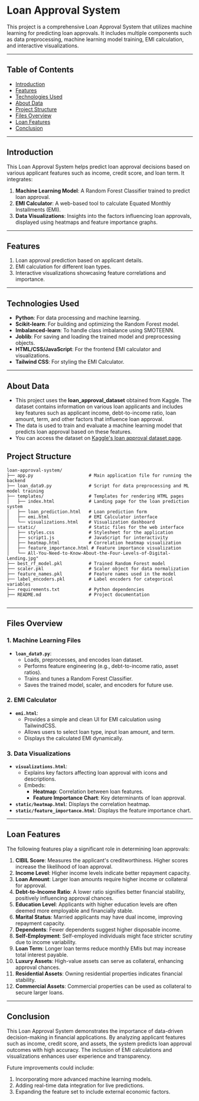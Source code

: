 # Loan Approval System

This project is a comprehensive Loan Approval System that utilizes machine learning for predicting loan approvals. It includes multiple components such as data preprocessing, machine learning model training, EMI calculation, and interactive visualizations.

---

## Table of Contents

- [Introduction](#introduction)
- [Features](#features)
- [Technologies Used](#technologies-used)
- [About Data](#about-data)
- [Project Structure](#project-structure)
- [Files Overview](#files-overview)
- [Loan Features](#loan-features)
- [Conclusion](#conclusion)


---

## Introduction

This Loan Approval System helps predict loan approval decisions based on various applicant features such as income, credit score, and loan term. It integrates:

1. **Machine Learning Model**: A Random Forest Classifier trained to predict loan approval.
2. **EMI Calculator**: A web-based tool to calculate Equated Monthly Installments (EMI).
3. **Data Visualizations**: Insights into the factors influencing loan approvals, displayed using heatmaps and feature importance graphs.

---

## Features

1. Loan approval prediction based on applicant details.
2. EMI calculation for different loan types.
3. Interactive visualizations showcasing feature correlations and importance.

---

## Technologies Used

- **Python**: For data processing and machine learning.
- **Scikit-learn**: For building and optimizing the Random Forest model.
- **Imbalanced-learn**: To handle class imbalance using SMOTEENN.
- **Joblib**: For saving and loading the trained model and preprocessing objects.
- **HTML/CSS/JavaScript**: For the frontend EMI calculator and visualizations.
- **Tailwind CSS**: For styling the EMI Calculator.

---

## About Data

- This project uses the **loan_approval_dataset** obtained from Kaggle. The dataset contains information on various loan applicants and includes key features such as applicant income, debt-to-income ratio, loan amount, term, and other factors that influence loan approval.
- The data is used to train and evaluate a machine learning model that predicts loan approval based on these features.
- You can access the dataset on [Kaggle's loan approval dataset page](https://www.kaggle.com/datasets).


## Project Structure

```
loan-approval-system/
├── app.py                     # Main application file for running the backend
├── loan_data9.py              # Script for data preprocessing and ML model training
├── templates/                 # Templates for rendering HTML pages
│   ├── index.html             # Landing page for the loan prediction system
│   ├── loan_prediction.html   # Loan prediction form
│   ├── emi.html               # EMI Calculator interface
│   └── visualizations.html    # Visualization dashboard
├── static/                    # Static files for the web interface
│   ├── styles.css             # Stylesheet for the application
│   ├── script1.js             # JavaScript for interactivity
│   ├── heatmap.html           # Correlation heatmap visualization
│   ├── feature_importance.html # Feature importance visualization
│   └── All-You-Need-to-Know-About-the-Four-Levels-of-Digital-Lending.jpg"            
├── best_rf_model.pkl          # Trained Random Forest model
├── scaler.pkl                 # Scaler object for data normalization
├── feature_names.pkl          # Feature names used in the model
├── label_encoders.pkl         # Label encoders for categorical variables
├── requirements.txt           # Python dependencies
├── README.md                  # Project documentation


```

---

## Files Overview

### **1. Machine Learning Files**
- **`loan_data9.py`**:
  - Loads, preprocesses, and encodes loan dataset.
  - Performs feature engineering (e.g., debt-to-income ratio, asset ratios).
  - Trains and tunes a Random Forest Classifier.
  - Saves the trained model, scaler, and encoders for future use.

### **2. EMI Calculator**
- **`emi.html`**:
  - Provides a simple and clean UI for EMI calculation using TailwindCSS.
  - Allows users to select loan type, input loan amount, and term.
  - Displays the calculated EMI dynamically.

### **3. Data Visualizations**
- **`visualizations.html`**:
  - Explains key factors affecting loan approval with icons and descriptions.
  - Embeds:
    - **Heatmap**: Correlation between loan features.
    - **Feature Importance Chart**: Key determinants of loan approval.
- **`static/heatmap.html`**: Displays the correlation heatmap.
- **`static/feature_importance.html`**: Displays the feature importance chart.

---

## Loan Features

The following features play a significant role in determining loan approvals:

1. **CIBIL Score**: Measures the applicant's creditworthiness. Higher scores increase the likelihood of loan approval.
2. **Income Level**: Higher income levels indicate better repayment capacity.
3. **Loan Amount**: Larger loan amounts require higher income or collateral for approval.
4. **Debt-to-Income Ratio**: A lower ratio signifies better financial stability, positively influencing approval chances.
5. **Education Level**: Applicants with higher education levels are often deemed more employable and financially stable.
6. **Marital Status**: Married applicants may have dual income, improving repayment capacity.
7. **Dependents**: Fewer dependents suggest higher disposable income.
8. **Self-Employment**: Self-employed individuals might face stricter scrutiny due to income variability.
9. **Loan Term**: Longer loan terms reduce monthly EMIs but may increase total interest payable.
10. **Luxury Assets**: High-value assets can serve as collateral, enhancing approval chances.
11. **Residential Assets**: Owning residential properties indicates financial stability.
12. **Commercial Assets**: Commercial properties can be used as collateral to secure larger loans.

---



## Conclusion

This Loan Approval System demonstrates the importance of data-driven decision-making in financial applications. By analyzing applicant features such as income, credit score, and assets, the system predicts loan approval outcomes with high accuracy. The inclusion of EMI calculations and visualizations enhances user experience and transparency.

Future improvements could include:

1. Incorporating more advanced machine learning models.
2. Adding real-time data integration for live predictions.
3. Expanding the feature set to include external economic factors.
